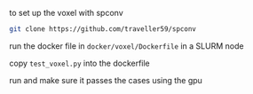 to set up the voxel with spconv

```bash
git clone https://github.com/traveller59/spconv
```

run the docker file in `docker/voxel/Dockerfile` in a SLURM node

copy `test_voxel.py` into the dockerfile

run and make sure it passes the cases using the gpu

